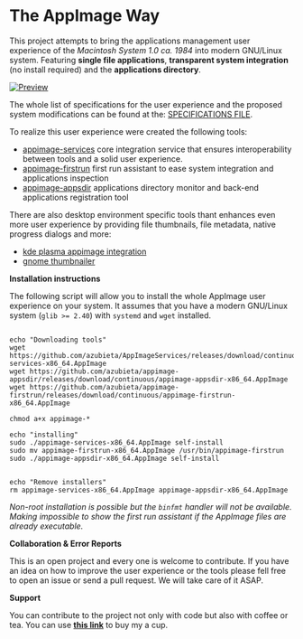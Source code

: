 # The AppImage Way

This project attempts to bring the applications management user experience of the *Macintosh 
System 1.0 ca. 1984* into modern GNU/Linux system. Featuring **single file applications**, 
**transparent system integration** (no install required) and the **applications directory**.

[![Preview](https://img.youtube.com/vi/JMx23bSPDeQ/sddefault.jpg)](https://youtu.be/JMx23bSPDeQ "The AppImage Way in action")


The whole list of specifications for the user experience and the proposed system modifications 
can be found at the: [SPECIFICATIONS FILE](https://github.com/azubieta/TheAppImageWay/blob/master/SPECIFICATION.md).

To realize this user experience were created the following tools:
- [appimage-services](https://github.com/azubieta/AppImageServices) core integration service that ensures interoperability
 between tools and a solid user experience.
- [appimage-firstrun](https://github.com/azubieta/appimage-firstrun) first run assistant to ease system integration and applications inspection
- [appimage-appsdir](https://github.com/azubieta/appimage-appsdir) applications directory monitor and back-end applications 
registration tool

There are also desktop environment specific tools thant enhances even more user experience
by providing file thumbnails, file metadata, native progress dialogs and more:
- [kde plasma appimage integration](https://github.com/azubieta/plasma-appimage-integration)
- [gnome thumbnailer](https://github.com/azubieta/appimage-gnome-thumbnailer)


**Installation instructions**

The following script will allow you to install the whole AppImage user experience on your 
system. It assumes that you have a modern GNU/Linux system (`glib >= 2.40`) with `systemd` 
and `wget` installed. 

 
```

echo "Downloading tools"
wget https://github.com/azubieta/AppImageServices/releases/download/continuous/appimage-services-x86_64.AppImage 
wget https://github.com/azubieta/appimage-appsdir/releases/download/continuous/appimage-appsdir-x86_64.AppImage
wget https://github.com/azubieta/appimage-firstrun/releases/download/continuous/appimage-firstrun-x86_64.AppImage

chmod a+x appimage-*

echo "installing"
sudo ./appimage-services-x86_64.AppImage self-install
sudo mv appimage-firstrun-x86_64.AppImage /usr/bin/appimage-firstrun
sudo ./appimage-appsdir-x86_64.AppImage self-install


echo "Remove installers"
rm appimage-services-x86_64.AppImage appimage-appsdir-x86_64.AppImage
```

_Non-root installation is possible but the `binfmt` handler will not be available. Making
impossible to show the first run assistant if the AppImage files are already executable._

**Collaboration & Error Reports**

This is an open project and every one is welcome to contribute. If you have an idea on how
to improve the user experience or the tools please fell free to open an issue or send a pull
request. We will take care of it ASAP.

**Support**

You can contribute to the project not only with code but also with coffee or tea. You can 
use [**this link**](https://www.paypal.com/paypalme2/azubieta) to buy my a cup.